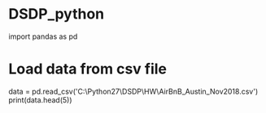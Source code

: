 # DSDP_python
import pandas as pd
# Load data from csv file
data = pd.read_csv('C:\Python27\DSDP\HW\AirBnB_Austin_Nov2018.csv')
print(data.head(5))
